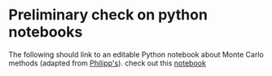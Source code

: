 # Preliminary check on python notebooks

The following should link to an editable Python notebook about Monte Carlo methods (adapted from [Philipp's](https://gist.github.com/philipp-harms/0404a6cd648be8fc59df4bc06794a566)).
check out this [notebook](https://elyse-winstral.github.io/script/notebook2.html)
